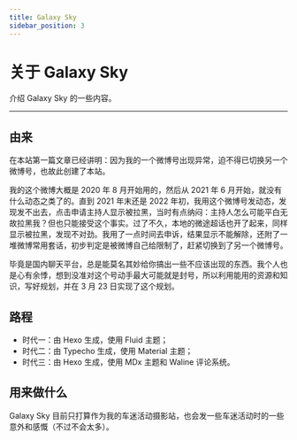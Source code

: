 ```yaml
---
title: Galaxy Sky
sidebar_position: 3
---
```


# 关于 Galaxy Sky

介绍 Galaxy Sky 的一些内容。

---

## 由来

在本站第一篇文章已经讲明：因为我的一个微博号出现异常，迫不得已切换另一个微博号，也故此创建了本站。

我的这个微博大概是 2020 年 8 月开始用的，然后从 2021 年 6 月开始，就没有什么动态之类了的。直到 2021 年末还是 2022 年初，我用这个微博号发动态，发现发不出去，点击申请主持人显示被拉黑，当时有点纳闷：主持人怎么可能平白无故拉黑我？但也只能接受这个事实。过了不久，本地的微途超话也开了起来，同样显示被拉黑，发现不对劲。我用了一点时间去申诉，结果显示不能解除，还附了一堆微博常用套话，初步判定是被微博自己给限制了，赶紧切换到了另一个微博号。

毕竟是国内聊天平台，总是能莫名其妙给你搞出一些不应该出现的东西。我个人也是心有余悸，想到没准对这个号动手最大可能就是封号，所以利用能用的资源和知识，写好规划，并在 3 月 23 日实现了这个规划。

## 路程

- 时代一：由 Hexo 生成，使用 Fluid 主题；
- 时代二：由 Typecho 生成，使用 Material 主题；
- 时代三：由 Hexo 生成，使用 MDx 主题和 Waline 评论系统。

## 用来做什么

Galaxy Sky 目前只打算作为我的车迷活动摄影站，也会发一些车迷活动时的一些意外和感慨（不过不会太多）。